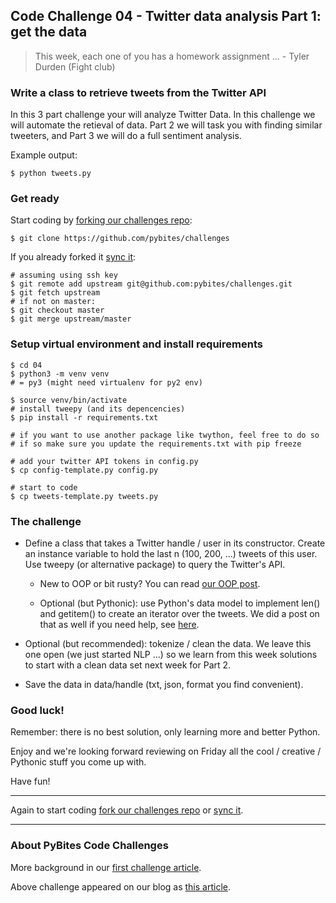 ## Code Challenge 04 - Twitter data analysis Part 1: get the data

> This week, each one of you has a homework assignment ... - Tyler Durden (Fight club)

### Write a class to retrieve tweets from the Twitter API 

In this 3 part challenge your will analyze Twitter Data. In this challenge we will automate the retieval of data. Part 2 we will task you with finding similar tweeters, and Part 3 we will do a full sentiment analysis.

Example output: 

	$ python tweets.py

### Get ready

Start coding by [forking our challenges repo](https://github.com/pybites/challenges):

	$ git clone https://github.com/pybites/challenges
	
If you already forked it [sync it](https://help.github.com/articles/syncing-a-fork/):

	# assuming using ssh key
	$ git remote add upstream git@github.com:pybites/challenges.git 
	$ git fetch upstream
	# if not on master: 
	$ git checkout master 
	$ git merge upstream/master

### Setup virtual environment and install requirements

	$ cd 04
	$ python3 -m venv venv
	# = py3 (might need virtualenv for py2 env)

	$ source venv/bin/activate 
	# install tweepy (and its depencencies)
	$ pip install -r requirements.txt

	# if you want to use another package like twython, feel free to do so
	# if so make sure you update the requirements.txt with pip freeze 

	# add your twitter API tokens in config.py 
	$ cp config-template.py config.py

	# start to code
	$ cp tweets-template.py tweets.py

### The challenge

* Define a class that takes a Twitter handle / user in its constructor. Create an instance variable to hold the last n (100, 200, ...) tweets of this user. Use tweepy (or alternative package) to query the Twitter's API. 

	* New to OOP or bit rusty? You can read [our OOP post](http://pybit.es/oop-primer.html).

	* Optional (but Pythonic): use Python's data model to implement len() and getitem() to create an iterator over the tweets. We did a post on that as well if you need help, see [here](http://pybit.es/python-data-model.html).

* Optional (but recommended): tokenize / clean the data. We leave this one open (we just started NLP ...) so we learn from this week solutions to start with a clean data set next week for Part 2.

* Save the data in data/handle (txt, json, format you find convenient).

### Good luck!

Remember: there is no best solution, only learning more and better Python.

Enjoy and we're looking forward reviewing on Friday all the cool / creative / Pythonic stuff you come up with.

Have fun!

---

Again to start coding [fork our challenges repo](https://github.com/pybites/challenges) or [sync it](https://help.github.com/articles/syncing-a-fork/).

---

### About PyBites Code Challenges

More background in our [first challenge article](http://pybit.es/codechallenge01.html).

Above challenge appeared on our blog as [this article](http://pybit.es/codechallenge04.html).
